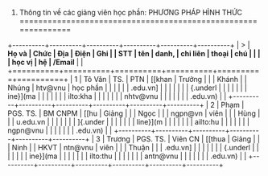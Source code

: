 1. Thông tin về các giảng viên học phần: PHƯƠNG PHÁP HÌNH THỨC
==============================================================

+----------+----------+----------+----------+----------+----------+
| >        | **Họ và  | **Chức   | **Địa    | **Điện   | **Ghi    |
|  **STT** | tên**    | danh,    | chỉ liên | thoại    | chú**    |
|          |          | học vị** | hệ**     | /Email** |          |
+==========+==========+==========+==========+==========+==========+
| 1        | Tô Văn   | TS.      | PTN      | [[khan   | Trưởng   |
|          | Khánh    |          | Nhúng    | htv\@vnu | học phần |
|          |          |          |          | .edu.vn] |          |
|          |          |          |          | {.underl |          |
|          |          |          |          | ine}](ma |          |
|          |          |          |          | ilto:kha |          |
|          |          |          |          | nhtv@vnu |          |
|          |          |          |          | .edu.vn) |          |
+----------+----------+----------+----------+----------+----------+
| 2        | Phạm     | PGS. TS. | BM CNPM  | [[hu     | Giảng    |
|          | Ngọc     |          |          | ngpn\@vn | viên     |
|          | Hùng     |          |          | u.edu.vn |          |
|          |          |          |          | ]{.under |          |
|          |          |          |          | line}](m |          |
|          |          |          |          | ailto:hu |          |
|          |          |          |          | ngpn@vnu |          |
|          |          |          |          | .edu.vn) |          |
+----------+----------+----------+----------+----------+----------+
| 3        | Trương   | PGS. TS. | Viên CN  | [[thua   | Giảng    |
|          | Ninh     |          | HKVT     | ntn\@vnu | viên     |
|          | Thuận    |          |          | .edu.vn] |          |
|          |          |          |          | {.underl |          |
|          |          |          |          | ine}](ma |          |
|          |          |          |          | ilto:thu |          |
|          |          |          |          | antn@vnu |          |
|          |          |          |          | .edu.vn) |          |
+----------+----------+----------+----------+----------+----------+

